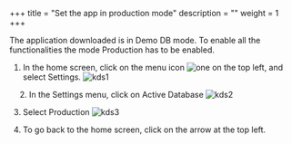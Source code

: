 +++
title = "Set the app in production mode"
description = ""
weight = 1
+++

The application downloaded is in Demo DB mode. To enable all the functionalities the mode Production has to be enabled.

1.	In the home screen, click on the menu icon  ![one](https://agrofims.github.io/helpdocs/images/one.png) on the top left, and select Settings. 
![kds1](https://agrofims.github.io/helpdocs/images/kds1.png)
 
 
2.	In the Settings menu, click on Active Database
![kds2](https://agrofims.github.io/helpdocs/images/kds2.png)
 

3.	Select Production
![kds3](https://agrofims.github.io/helpdocs/images/kds3.png)
 
4.	To go back to the home screen, click on the arrow at the top left. 
